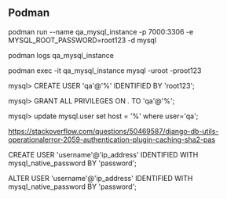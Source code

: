 ## Podman

podman run --name qa_mysql_instance -p 7000:3306  -e MYSQL_ROOT_PASSWORD=root123 -d mysql

podman logs qa_mysql_instance

podman exec -it qa_mysql_instance mysql -uroot -proot123

mysql> CREATE USER 'qa'@'%' IDENTIFIED BY 'root123';

mysql> GRANT ALL PRIVILEGES ON *.* TO 'qa'@'%';

mysql> update mysql.user set host = '%' where user='qa';

https://stackoverflow.com/questions/50469587/django-db-utils-operationalerror-2059-authentication-plugin-caching-sha2-pas

CREATE USER 'username'@'ip_address' IDENTIFIED WITH mysql_native_password BY 'password';

ALTER USER 'username'@'ip_address' IDENTIFIED WITH mysql_native_password BY 'password';


